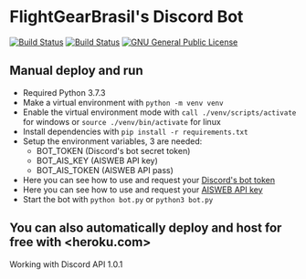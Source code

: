 # FlightGearBrasil's Discord Bot

[![Build Status](https://img.shields.io/badge/heroku-deployed-brightgreen?logo=heroku)](https://travis-ci.com/flightgearbrasil/fgbr-discord-bot-py) [![Build Status](https://img.shields.io/travis/com/flightgearbrasil/fgbr-discord-bot-py?logo=travis)](https://travis-ci.com/flightgearbrasil/fgbr-discord-bot-py) [![GNU General Public License](https://img.shields.io/github/license/flightgearbrasil/fgbr-discord-bot-py?logo=github)](http://www.gnu.org/licenses/gpl-3.0.en.html)

## Manual deploy and run

- Required Python 3.7.3
- Make a virtual environment with ```python -m venv venv```
- Enable the virtual environment mode with ```call ./venv/scripts/activate``` for windows or ```source ./venv/bin/activate``` for linux
- Install dependencies with ```pip install -r requirements.txt```
- Setup the environment variables, 3 are needed:
  - BOT_TOKEN (Discord's bot secret token)
  - BOT_AIS_KEY (AISWEB API key)
  - BOT_AIS_TOKEN (AISWEB API pass)
- Here you can see how to use and request your [Discord's bot token](https://discordapp.com/developers/applications/)
- Here you can see how to use and request your [AISWEB API key](https://documenter.getpostman.com/view/6803747/S17wMRAF?version=latest)
- Start the bot with ```python bot.py``` or ```python3 bot.py```

## You can also automatically deploy and host for free with <heroku.com>

Working with Discord API 1.0.1
